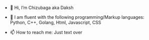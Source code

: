 - 👋 Hi, I’m Chizubaga aka Daksh
- 🌱 I am fluent with the following programming/Markup languages:
     Python, 
     C++, 
     Golang, 
     Html, 
     Javascript, 
     CSS
     
- 📫 How to reach me: Just text over

<!---
Chizubaga/Chizubaga is a ✨ special ✨ repository because its `README.md` (this file) appears on your GitHub profile.
You can click the Preview link to take a look at your changes.
--->
